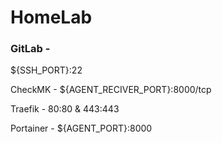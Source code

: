 # HomeLab

### GitLab - 
${SSH_PORT}:22

CheckMK - 
${AGENT_RECIVER_PORT}:8000/tcp

Traefik - 
80:80 & 
443:443

Portainer - 
${AGENT_PORT}:8000